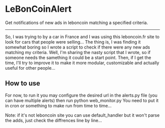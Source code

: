 LeBonCoinAlert
==============

Get notifications of new ads in leboncoin matching a specified criteria.

---------------

So, I was trying to by a car in France and I was using this leboncoin.fr site to look for cars that people were selling...
The thing is, I was finding it somewhat boring so I wrote a script to check if there were any new ads matching my criteria.
Well, I'm sharing the nasty script that I wrote, so if someone needs the samething it could be a start point. 
Then, if I get the time, I'll try to improve it to make it more modular, customizable and actually useful for other people...

How to use
----------
For now, to run it you may configure the desired url in the alerts.py file (you can have multiple alerts) then run python web_monitor.py
You need to put it in cron or something to make run from time to time...

Note: if it's not leboncoin site you can use default_handler but it won't parse the adds, just check the diffrences line by line...

